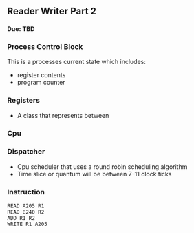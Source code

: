 ## Reader Writer Part 2

#### Due: TBD

### Process Control Block

This is a processes current state which includes:
- register contents
- program counter 

### Registers

- A class that represents between 

### Cpu

### Dispatcher

- Cpu scheduler that uses a round robin scheduling algorithm 
- Time slice or quantum will be between 7-11 clock ticks

### Instruction
```
READ A205 R1
READ B240 R2
ADD R1 R2
WRITE R1 A205
```